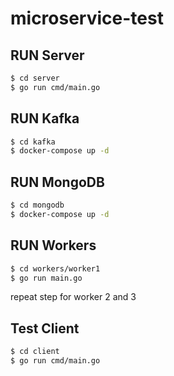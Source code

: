 # microservice-test

## RUN Server
```sh
$ cd server
$ go run cmd/main.go
```

## RUN Kafka
```sh
$ cd kafka
$ docker-compose up -d
```

## RUN MongoDB
```sh
$ cd mongodb
$ docker-compose up -d
```

## RUN Workers
```sh
$ cd workers/worker1
$ go run main.go
```
repeat step for worker 2 and 3

## Test Client
```sh
$ cd client
$ go run cmd/main.go
```